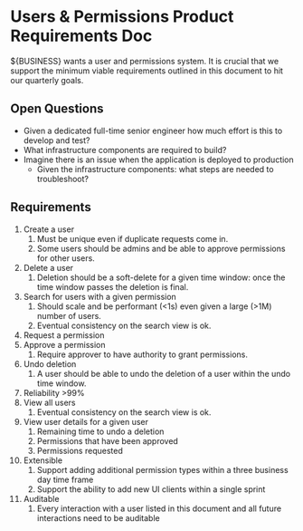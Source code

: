 # Users & Permissions Product Requirements Doc

${BUSINESS} wants a user and permissions system. It is crucial that we support 
the minimum viable requirements outlined in this document to hit our quarterly
goals. 

## Open Questions 
* Given a dedicated full-time senior engineer how much effort is this to develop and test?
* What infrastructure components are required to build?
* Imagine there is an issue when the application is deployed to production
  * Given the infrastructure components: what steps are needed to troubleshoot?

## Requirements
1. Create a user
   1. Must be unique even if duplicate requests come in.
   2. Some users should be admins and be able to approve permissions for other users.
2. Delete a user
   1. Deletion should be a soft-delete for a given time window: once the time window passes the deletion is final.
3. Search for users with a given permission
   1. Should scale and be performant (<1s) even given a large (>1M) number of users.
   2. Eventual consistency on the search view is ok. 
4. Request a permission
5. Approve a permission
   1. Require approver to have authority to grant permissions.
6. Undo deletion
   1. A user should be able to undo the deletion of a user within the undo time window.
7. Reliability >99%
8. View all users
   1. Eventual consistency on the search view is ok.
9. View user details for a given user
   1. Remaining time to undo a deletion
   2. Permissions that have been approved
   3. Permissions requested
10. Extensible
    1. Support adding additional permission types within a three business day time frame
    2. Support the ability to add new UI clients within a single sprint
11. Auditable
    1. Every interaction with a user listed in this document and all future interactions need to be auditable
